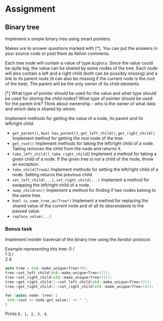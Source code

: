 # Assignment
## Binary tree
Implement a simple binary tree using smart pointers.

Makes ure to answer questions marked with [*]. You can put the answers in your source code or post
them as Kelvin comments.

Each tree node will contain a value of type `BigData`. Since the value could be quite big,
the value can be shared by some nodes of the tree.
Each node will also contain a left and a right child (both can be possibly missing) and a link
to its parent node (it can also be missing if the current node is the root of the tree).
The parent will be the only owner of its child elements.

[*] What type of pointer should be used for the value and what type should be used for storing
the child nodes? What type of pointer should be used for the parent link? Think about ownership -
who is the owner of what data and which data is shared by whom.

Implement methods for getting the value of a node, its parent and its left/right child.
- `get_parent()`, `bool has_parent()`, `get_left_child()`, `get_right_child()`
Implement method for getting the root node of the tree.
- `get_root()`
Implement methods for taking the left/right child of a node. Taking removes the child from the node and returns it.
- `take_left_child()`, `take_right_child`()
Implement a method for taking a given child of a node. If the given tree is not a child of the node,
throw an exception.
- `take_child(Tree&)`
Implement methods for setting the left/right child of a node. Setting returns the previous child.
- `set_left_child(...)`, `set_right_child(...)`
Implement a method for swapping the left/right child of a node.
- `swap_children()`
Implement a method for finding if two nodes belong to the same tree.
- `bool is_same_tree_as(Tree*)`
Implement a method for replacing the shared value of the current node and of all its descendants
to the passed value.
- `replace_value(...)`

### Bonus task
Implement inorder traversal of the binary tree using the *iterator protocol*.

Example representing this tree:
  0
 / \
1   3
   / \
  2   4

```cpp
auto tree = std::make_unique<Tree>(0);
tree->set_left_child(std::make_unique<Tree>(1));
tree->set_right_child(std::make_unique<Tree>(3));
tree->get_right_child()->set_left_child(std::make_unique<Tree>(2));
tree->get_right_child()->set_right_child(std::make_unique<Tree>(4));

for (auto& node: tree) {
 std::cout << node.get_value() << " ";
}
```
Prints `0, 1, 2, 3, 4`.
